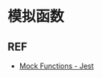 # 模拟函数

## REF

- [Mock Functions - Jest][docs]

[docs]: https://facebook.github.io/jest/docs/en/mock-functions.html